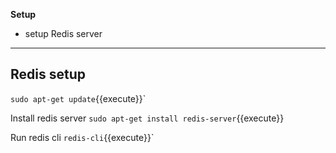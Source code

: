 
<b>Setup</b>

* setup Redis server
---

## Redis setup


`sudo apt-get update`{{execute}}`

Install redis server
`sudo apt-get install redis-server`{{execute}}

Run redis cli
`redis-cli`{{execute}}`
